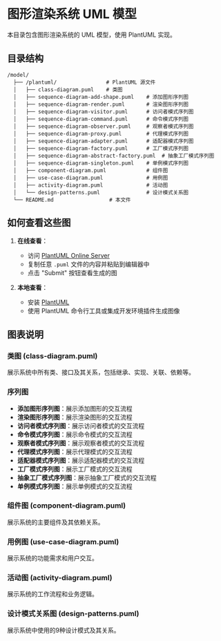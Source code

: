 # 图形渲染系统 UML 模型

本目录包含图形渲染系统的 UML 模型，使用 PlantUML 实现。

## 目录结构

```
/model/
  ├── /plantuml/                # PlantUML 源文件
  │   ├── class-diagram.puml    # 类图
  │   ├── sequence-diagram-add-shape.puml    # 添加图形序列图
  │   ├── sequence-diagram-render.puml       # 渲染图形序列图
  │   ├── sequence-diagram-visitor.puml      # 访问者模式序列图
  │   ├── sequence-diagram-command.puml      # 命令模式序列图
  │   ├── sequence-diagram-observer.puml     # 观察者模式序列图
  │   ├── sequence-diagram-proxy.puml        # 代理模式序列图
  │   ├── sequence-diagram-adapter.puml      # 适配器模式序列图
  │   ├── sequence-diagram-factory.puml      # 工厂模式序列图
  │   ├── sequence-diagram-abstract-factory.puml  # 抽象工厂模式序列图
  │   ├── sequence-diagram-singleton.puml    # 单例模式序列图
  │   ├── component-diagram.puml             # 组件图
  │   ├── use-case-diagram.puml              # 用例图
  │   ├── activity-diagram.puml              # 活动图
  │   └── design-patterns.puml               # 设计模式关系图
  └── README.md                  # 本文件
```

## 如何查看这些图

1. **在线查看**：
   - 访问 [PlantUML Online Server](http://www.plantuml.com/plantuml/uml/)
   - 复制任意 `.puml` 文件的内容并粘贴到编辑器中
   - 点击 "Submit" 按钮查看生成的图

2. **本地查看**：
   - 安装 [PlantUML](https://plantuml.com/download)
   - 使用 PlantUML 命令行工具或集成开发环境插件生成图像

## 图表说明

### 类图 (class-diagram.puml)
展示系统中所有类、接口及其关系，包括继承、实现、关联、依赖等。

### 序列图
- **添加图形序列图**：展示添加图形的交互流程
- **渲染图形序列图**：展示渲染图形的交互流程
- **访问者模式序列图**：展示访问者模式的交互流程
- **命令模式序列图**：展示命令模式的交互流程
- **观察者模式序列图**：展示观察者模式的交互流程
- **代理模式序列图**：展示代理模式的交互流程
- **适配器模式序列图**：展示适配器模式的交互流程
- **工厂模式序列图**：展示工厂模式的交互流程
- **抽象工厂模式序列图**：展示抽象工厂模式的交互流程
- **单例模式序列图**：展示单例模式的交互流程

### 组件图 (component-diagram.puml)
展示系统的主要组件及其依赖关系。

### 用例图 (use-case-diagram.puml)
展示系统的功能需求和用户交互。

### 活动图 (activity-diagram.puml)
展示系统的工作流程和业务逻辑。

### 设计模式关系图 (design-patterns.puml)
展示系统中使用的9种设计模式及其关系。 
